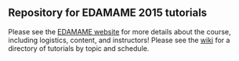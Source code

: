 ## Repository for EDAMAME 2015 tutorials

Please see the [EDAMAME website](http://edamame-course.org) for more details about the course, including logistics, content, and instructors!
Please see the [wiki](https://github.com/edamame-course/2015-tutorials/wiki) for a directory of tutorials by topic and schedule.
